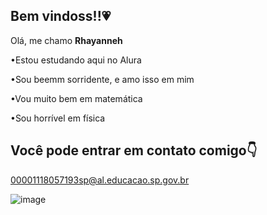 ## Bem vindoss!!💗

Olá, me chamo **Rhayanneh**

•Estou estudando aqui no Alura

•Sou beemm sorridente, e amo isso em mim

•Vou muito bem em matemática 

•Sou horrível em física 

## Você pode entrar em contato comigo👇

00001118057193sp@al.educacao.sp.gov.br


![image](https://github.com/user-attachments/assets/32068bdd-6dec-4f82-9ecb-429387f58b11)
